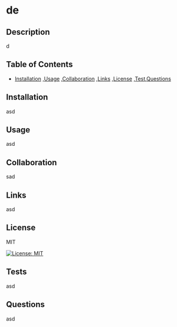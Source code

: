 # de

  ## Description 
  
  d

  ## Table of Contents 
  
  * [Installation](#Installation) 
,[Usage](#Usage) 
,[Collaboration](#Collaboration) 
,[Links](#Links) 
,[License](#License) 
 ,[Test](#Test),[Questions](#Questions) 

  ## Installation 
  
  asd

  ## Usage 
  
  asd

  ## Collaboration 
  
  sad

  ## Links 
  
  asd

  ## License 
  
  MIT

  [![License: MIT](https://img.shields.io/badge/License-MIT-yellow.svg)](https://opensource.org/licenses/MIT)

  ## Tests 
  
  asd

  ## Questions 
  
  asd
